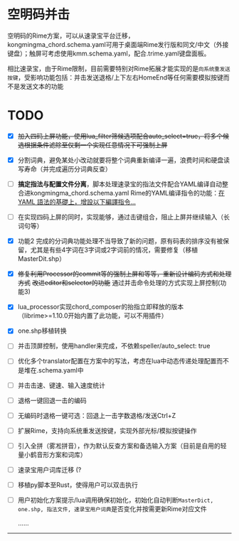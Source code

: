 # 空明码并击
空明码的Rime方案，可以从速录宝平台迁移，kongmingma_chord.schema.yaml可用于桌面端Rime发行版和同文/中文（外接键盘）；触屏可考虑使用kmm.schema.yaml，配合.trime.yaml键盘面板。

相比速录宝，由于Rime限制，目前需要特别对Rime拓展才能实现的是`向系统重发送按键`，受影响功能包括：并击发送退格/上下左右HomeEnd等任何需要模拟按键而不是发送文本的功能



# TODO
- [x] ~~加入四码上屏功能，使用lua_filter筛候选项配合auto_select=true，将多个候选根据条件滤除至仅剩一个实现任意情况下可强制上屏~~
- [x] 分割词典，避免某处小改动就要将整个词典重新编译一遍，浪费时间和硬盘读写寿命（并完成遍历分词典反查）
- [ ] **搞定指法与配置文件分离**，脚本处理速录宝的指法文件配合YAML编译自动整合进kongmingma_chord.schema.yaml  Rime的YAML编译指令的功能：[在 YAML 語法的基礎上，增設以下編譯指令...](https://github.com/rime/home/wiki/Configuration#%E9%85%8D%E7%BD%AE%E7%B7%A8%E8%AD%AF%E5%99%A8%E6%8F%92%E4%BB%B6)
- [ ] 在实现四码上屏的同时，实现能够，通过击键组合，阻止上屏并继续输入（长词句等）
- [x] 功能2 完成的分词典功能处理不当导致了新的问题，原有码表的排序没有被保留，尤其是有些4字词在3字词或2字词前的情况，需要修复（移植MasterDit.shp）
- [x] ~~修复利用Processor的commit等的强制上屏和等等，重新设计编码方式和处理方式~~ ~~改进editor和selector的功能~~ 通过并击命令处理的方式实现上屏控制(功能3)
- [x] lua_processor实现chord_composer的抬指立即释放的版本（librime>=1.10.0开始内置了此功能，可以不用插件）
- [x] one.shp移植转换
- [ ] 并击顶屏控制，使用handler来完成，不依赖speller/auto_select: true
- [ ] 优化多个translator配置在方案中的写法，考虑在lua中动态传递处理配置而不是堆在.schema.yaml中
- [ ] 并击击速、键速、输入速度统计
- [ ] 退格一键回退一击的编码
- [ ] 无编码时退格一键可选：回退上一击字数退格/发送Ctrl+Z
- [ ] 扩展Rime，支持向系统重发送按键，实现外部光标/模拟按键操作
- [ ] 引入全拼（雾凇拼音），作为默认反查方案和备选输入方案（目前是自用的轻量小鹤音形方案和词库）
- [ ] 速录宝用户词库迁移 (?
- [ ] 移植py脚本至Rust，使得用户可以双击执行
- [ ] 用户初始化方案提示/lua调用确保初始化，初始化自动判断`MasterDict, one.shp, 指法文件, 速录宝用户词典`是否变化并按需更新Rime对应文件

  ……
---

